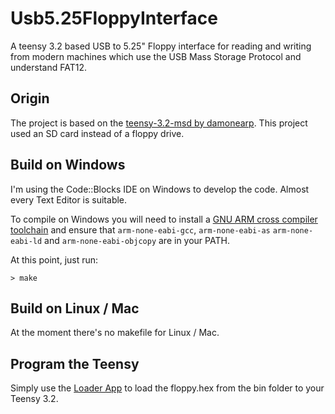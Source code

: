 # Usb5.25FloppyInterface
A teensy 3.2 based USB to 5.25" Floppy interface for reading and writing from modern machines which use the USB Mass Storage Protocol and understand FAT12.

## Origin
The project is based on the [teensy-3.2-msd by damonearp](https://github.com/damonearp/teensy-3.2-msd). This project used an SD card instead of a floppy drive.

## Build on Windows
I'm using the Code::Blocks IDE on Windows to develop the code. Almost every Text Editor is suitable.

To compile on Windows you will need to install a [GNU ARM cross compiler toolchain](https://developer.arm.com/tools-and-software/open-source-software/developer-tools/gnu-toolchain/gnu-rm/downloads) and
ensure that  ```arm-none-eabi-gcc```, ```arm-none-eabi-as```
```arm-none-eabi-ld``` and ```arm-none-eabi-objcopy``` are in your PATH.

At this point, just run:

```
> make
```

## Build on Linux / Mac
At the moment there's no makefile for Linux / Mac.

## Program the Teensy
Simply use the [Loader App](https://www.pjrc.com/teensy/loader_win10.html) to load the floppy.hex from the bin folder to your Teensy 3.2.




